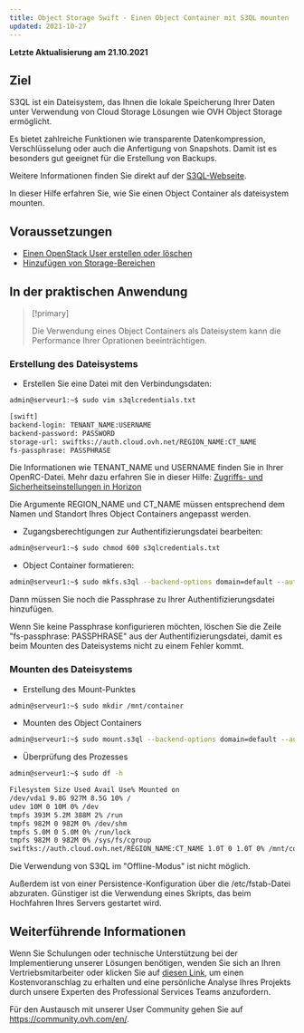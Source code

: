 ```yaml
---
title: Object Storage Swift - Einen Object Container mit S3QL mounten
updated: 2021-10-27
---
```


**Letzte Aktualisierung am 21.10.2021**

## Ziel

S3QL ist ein Dateisystem, das Ihnen die lokale Speicherung Ihrer Daten unter Verwendung von Cloud Storage Lösungen wie OVH Object Storage ermöglicht.

Es bietet zahlreiche Funktionen wie transparente Datenkompression, Verschlüsselung oder auch die Anfertigung von Snapshots. Damit ist es besonders gut geeignet für die Erstellung von Backups.

Weitere Informationen finden Sie direkt auf der [S3QL-Webseite](http://www.rath.org/s3ql-docs/).

In dieser Hilfe erfahren Sie, wie Sie einen Object Container als dateisystem mounten.


## Voraussetzungen

- [Einen OpenStack User erstellen oder löschen](/pages/platform/public-cloud/create_and_delete_a_user)
- [Hinzufügen von Storage-Bereichen](https://docs.ovh.com/de/public-cloud/hinzufugen_von_storage-bereichen/)

## In der praktischen Anwendung

> [!primary]
>
> Die Verwendung eines Object Containers als Dateisystem kann die Performance Ihrer Oprationen beeinträchtigen.
>

### Erstellung des Dateisystems


- Erstellen Sie eine Datei mit den Verbindungsdaten:

```bash
admin@serveur1:~$ sudo vim s3qlcredentials.txt

[swift]
backend-login: TENANT_NAME:USERNAME
backend-password: PASSWORD
storage-url: swiftks://auth.cloud.ovh.net/REGION_NAME:CT_NAME
fs-passphrase: PASSPHRASE
```

Die Informationen wie TENANT_NAME und USERNAME finden Sie in Ihrer OpenRC-Datei.
Mehr dazu erfahren Sie in dieser Hilfe: [Zugriffs- und Sicherheitseinstellungen in Horizon](/pages/platform/public-cloud/access_and_security_in_horizon)

Die Argumente REGION_NAME und CT_NAME müssen entsprechend dem Namen und Standort Ihres Object Containers angepasst werden.

- Zugangsberechtigungen zur Authentifizierungsdatei bearbeiten:

```bash
admin@serveur1:~$ sudo chmod 600 s3qlcredentials.txt
```

- Object Container formatieren:

```bash
admin@serveur1:~$ sudo mkfs.s3ql --backend-options domain=default --authfile s3qlcredentials.txt swiftks://auth.cloud.ovh.net/REGION_NAME:CT_NAME
```

Dann müssen Sie noch die Passphrase zu Ihrer Authentifizierungsdatei hinzufügen.

Wenn Sie keine Passphrase konfigurieren möchten, löschen Sie die Zeile "fs-passphrase: PASSPHRASE" aus der Authentifizierungsdatei, damit es beim Mounten des Dateisystems nicht zu einem Fehler kommt.

### Mounten des Dateisystems

- Erstellung des Mount-Punktes

```bash
admin@serveur1:~$ sudo mkdir /mnt/container
```

- Mounten des Object Containers

```bash
admin@serveur1:~$ sudo mount.s3ql --backend-options domain=default --authfile s3qlcredentials.txt swiftks://auth.cloud.ovh.net/REGION_NAME:CT_NAME /mnt/container/
```

- Überprüfung des Prozesses

```bash
admin@serveur1:~$ sudo df -h

Filesystem Size Used Avail Use% Mounted on
/dev/vda1 9.8G 927M 8.5G 10% /
udev 10M 0 10M 0% /dev
tmpfs 393M 5.2M 388M 2% /run
tmpfs 982M 0 982M 0% /dev/shm
tmpfs 5.0M 0 5.0M 0% /run/lock
tmpfs 982M 0 982M 0% /sys/fs/cgroup
swiftks://auth.cloud.ovh.net/REGION_NAME:CT_NAME 1.0T 0 1.0T 0% /mnt/container
```

Die Verwendung von S3QL im "Offline-Modus" ist nicht möglich.

Außerdem ist von einer Persistence-Konfiguration über die /etc/fstab-Datei abzuraten. Günstiger ist die Verwendung eines Skripts, das beim Hochfahren Ihres Servers gestartet wird.

## Weiterführende Informationen
 
Wenn Sie Schulungen oder technische Unterstützung bei der Implementierung unserer Lösungen benötigen, wenden Sie sich an Ihren Vertriebsmitarbeiter oder klicken Sie auf [diesen Link](https://www.ovhcloud.com/de/professional-services/), um einen Kostenvoranschlag zu erhalten und eine persönliche Analyse Ihres Projekts durch unsere Experten des Professional Services Teams anzufordern.

Für den Austausch mit unserer User Community gehen Sie auf <https://community.ovh.com/en/>.
